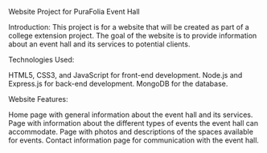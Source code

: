 Website Project for PuraFolia Event Hall

Introduction: This project is for a website that will be created as part of a college extension project. The goal of the website is to provide information about an event hall and its services to potential clients.

Technologies Used:

HTML5, CSS3, and JavaScript for front-end development. Node.js and Express.js for back-end development. MongoDB for the database.

Website Features:

Home page with general information about the event hall and its services.
Page with information about the different types of events the event hall can accommodate.
Page with photos and descriptions of the spaces available for events.
Contact information page for communication with the event hall.